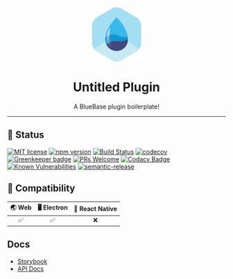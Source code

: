 <div align="center">
	<img width=125 height=125 src="assets/common/logo.png">
  <h1>
		Untitled Plugin
	</h1>
  <p>A BlueBase plugin boilerplate!</p>
</div>

<hr />

## 🎊 Status

[![MIT license](https://img.shields.io/badge/license-MIT-brightgreen.svg)](http://opensource.org/licenses/MIT)
[![npm version](https://img.shields.io/npm/v/@bluebase/plugin-why-did-you-update.svg?style=flat)](https://npmjs.org/package/@bluebase/plugin-why-did-you-update "View this project on npm")
[![Build Status](https://travis-ci.com/BlueBaseJS/plugin-why-did-you-update.svg?branch=master)](https://travis-ci.com/BlueBaseJS/plugin-why-did-you-update)
[![codecov](https://codecov.io/gh/BlueBaseJS/plugin-why-did-you-update/branch/master/graph/badge.svg)](https://codecov.io/gh/BlueBaseJS/plugin-why-did-you-update)
[![Greenkeeper badge](https://badges.greenkeeper.io/BlueBaseJS/plugin-why-did-you-update.svg)](https://greenkeeper.io/) [![PRs Welcome](https://img.shields.io/badge/PRs-welcome-brightgreen.svg)](https://github.com/BlueBaseJS/plugin-why-did-you-update/blob/master/CONTRIBUTING.md)
[![Codacy Badge](https://api.codacy.com/project/badge/Grade/3c79162871414b6aa7c15d1a423adeca)](https://www.codacy.com/app/BlueBaseJS/plugin-why-did-you-update?utm_source=github.com&amp;utm_medium=referral&amp;utm_content=BlueBaseJS/plugin-why-did-you-update&amp;utm_campaign=Badge_Grade)
[![Known Vulnerabilities](https://snyk.io/test/github/BlueBaseJS/plugin-why-did-you-update/badge.svg)](https://snyk.io/test/github/BlueBaseJS/plugin-why-did-you-update)
[![semantic-release](https://img.shields.io/badge/%20%20%F0%9F%93%A6%F0%9F%9A%80-semantic--release-e10079.svg)](https://github.com/semantic-release/semantic-release)

## 🤝 Compatibility

| 🌏 Web | 🖥 Electron | 📱 React Native |
| :---: | :--------: | :------------: |
|✅|✅|❌|

## Docs

- [Storybook](https://BlueBaseJS.github.io/plugin-why-did-you-update/storybook/)
- [API Docs](https://BlueBaseJS.github.io/plugin-why-did-you-update/)